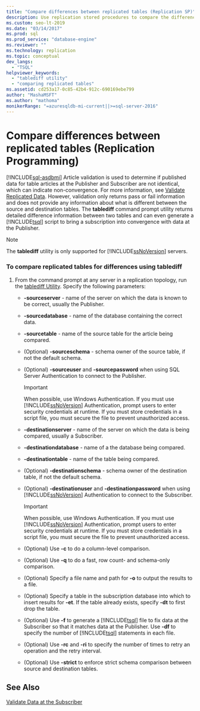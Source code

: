 ```yaml
---
title: "Compare differences between replicated tables (Replication SP)"
description: Use replication stored procedures to compare the differences between replicated tables on the Publisher and the Subscriber. 
ms.custom: seo-lt-2019
ms.date: "03/14/2017"
ms.prod: sql
ms.prod_service: "database-engine"
ms.reviewer: ""
ms.technology: replication
ms.topic: conceptual
dev_langs: 
  - "TSQL"
helpviewer_keywords: 
  - "tablediff utility"
  - "comparing replicated tables"
ms.assetid: cd253a17-0c85-42b4-912c-690169ebe799
author: "MashaMSFT"
ms.author: "mathoma"
monikerRange: "=azuresqldb-mi-current||>=sql-server-2016"
---
```

# Compare differences between replicated tables (Replication Programming)
[!INCLUDE[sql-asdbmi](../../../includes/applies-to-version/sql-asdbmi.md)]
  Article validation is used to determine if published data for table articles at the Publisher and Subscriber are not identical, which can indicate non-convergence. For more information, see [Validate Replicated Data](../../../relational-databases/replication/validate-data-at-the-subscriber.md). However, validation only returns pass or fail information and does not provide any information about what is different between the source and destination tables. The **tablediff** command prompt utility returns detailed difference information between two tables and can even generate a [!INCLUDE[tsql](../../../includes/tsql-md.md)] script to bring a subscription into convergence with data at the Publisher.  
  
> [!NOTE]  
>  The **tablediff** utility is only supported for [!INCLUDE[ssNoVersion](../../../includes/ssnoversion-md.md)] servers.  
  
### To compare replicated tables for differences using tablediff  
  
1.  From the command prompt at any server in a replication topology, run the [tablediff Utility](../../../tools/tablediff-utility.md). Specify the following parameters:  
  
    -   **-sourceserver** - name of the server on which the data is known to be correct, usually the Publisher.  
  
    -   **-sourcedatabase** - name of the database containing the correct data.  
  
    -   **-sourcetable** - name of the source table for the article being compared.  
  
    -   (Optional) **-sourceschema** - schema owner of the source table, if not the default schema.  
  
    -   (Optional) **-sourceuser** and **-sourcepassword** when using SQL Server Authentication to connect to the Publisher.  
  
        > [!IMPORTANT]  
        >  When possible, use Windows Authentication. If you must use [!INCLUDE[ssNoVersion](../../../includes/ssnoversion-md.md)] Authentication, prompt users to enter security credentials at runtime. If you must store credentials in a script file, you must secure the file to prevent unauthorized access.  
  
    -   **-destinationserver** - name of the server on which the data is being compared, usually a Subscriber.  
  
    -   **-destinationdatabase** - name of a the database being compared.  
  
    -   **-destinationtable** - name of the table being compared.  
  
    -   (Optional) **-destinationschema** - schema owner of the destination table, if not the default schema.  
  
    -   (Optional) **-destinationuser** and **-destinationpassword** when using [!INCLUDE[ssNoVersion](../../../includes/ssnoversion-md.md)] Authentication to connect to the Subscriber.  
  
        > [!IMPORTANT]  
        >  When possible, use Windows Authentication. If you must use [!INCLUDE[ssNoVersion](../../../includes/ssnoversion-md.md)] Authentication, prompt users to enter security credentials at runtime. If you must store credentials in a script file, you must secure the file to prevent unauthorized access.  
  
    -   (Optional) Use **-c** to do a column-level comparison.  
  
    -   (Optional) Use **-q** to do a fast, row count- and schema-only comparison.  
  
    -   (Optional) Specify a file name and path for **-o** to output the results to a file.  
  
    -   (Optional) Specify a table in the subscription database into which to insert results for **-et**. If the table already exists, specify **-dt** to first drop the table.  
  
    -   (Optional) Use **-f** to generate a [!INCLUDE[tsql](../../../includes/tsql-md.md)] file to fix data at the Subscriber so that it matches data at the Publisher. Use **-df** to specify the number of [!INCLUDE[tsql](../../../includes/tsql-md.md)] statements in each file.  
  
    -   (Optional) Use **-rc** and **-ri** to specify the number of times to retry an operation and the retry interval.  
  
    -   (Optional) Use **-strict** to enforce strict schema comparison between source and destination tables.  
  
## See Also  
 [Validate Data at the Subscriber](../../../relational-databases/replication/validate-data-at-the-subscriber.md)  
  
  
